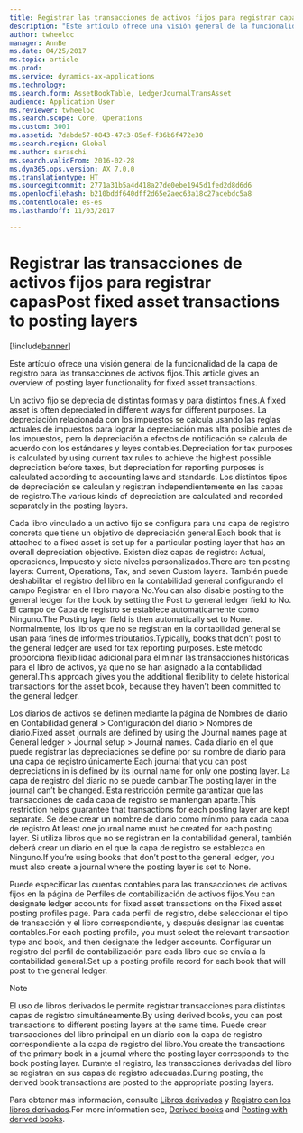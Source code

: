 ```yaml
---
title: Registrar las transacciones de activos fijos para registrar capas
description: "Este artículo ofrece una visión general de la funcionalidad de la capa de registro para las transacciones de activos fijos."
author: twheeloc
manager: AnnBe
ms.date: 04/25/2017
ms.topic: article
ms.prod: 
ms.service: dynamics-ax-applications
ms.technology: 
ms.search.form: AssetBookTable, LedgerJournalTransAsset
audience: Application User
ms.reviewer: twheeloc
ms.search.scope: Core, Operations
ms.custom: 3001
ms.assetid: 7dabde57-0843-47c3-85ef-f36b6f472e30
ms.search.region: Global
ms.author: saraschi
ms.search.validFrom: 2016-02-28
ms.dyn365.ops.version: AX 7.0.0
ms.translationtype: HT
ms.sourcegitcommit: 2771a31b5a4d418a27de0ebe1945d1fed2d8d6d6
ms.openlocfilehash: b210bddf640dff2d65e2aec63a18c27acebdc5a8
ms.contentlocale: es-es
ms.lasthandoff: 11/03/2017

---
```


# <a name="post-fixed-asset-transactions-to-posting-layers"></a><span data-ttu-id="df89a-103">Registrar las transacciones de activos fijos para registrar capas</span><span class="sxs-lookup"><span data-stu-id="df89a-103">Post fixed asset transactions to posting layers</span></span>

[!include[banner](../includes/banner.md)]


<span data-ttu-id="df89a-104">Este artículo ofrece una visión general de la funcionalidad de la capa de registro para las transacciones de activos fijos.</span><span class="sxs-lookup"><span data-stu-id="df89a-104">This article gives an overview of posting layer functionality for fixed asset transactions.</span></span>

<span data-ttu-id="df89a-105">Un activo fijo se deprecia de distintas formas y para distintos fines.</span><span class="sxs-lookup"><span data-stu-id="df89a-105">A fixed asset is often depreciated in different ways for different purposes.</span></span> <span data-ttu-id="df89a-106">La depreciación relacionada con los impuestos se calcula usando las reglas actuales de impuestos para lograr la depreciación más alta posible antes de los impuestos, pero la depreciación a efectos de notificación se calcula de acuerdo con los estándares y leyes contables.</span><span class="sxs-lookup"><span data-stu-id="df89a-106">Depreciation for tax purposes is calculated by using current tax rules to achieve the highest possible depreciation before taxes, but depreciation for reporting purposes is calculated according to accounting laws and standards.</span></span> <span data-ttu-id="df89a-107">Los distintos tipos de depreciación se calculan y registran independientemente en las capas de registro.</span><span class="sxs-lookup"><span data-stu-id="df89a-107">The various kinds of depreciation are calculated and recorded separately in the posting layers.</span></span>

<span data-ttu-id="df89a-108">Cada libro vinculado a un activo fijo se configura para una capa de registro concreta que tiene un objetivo de depreciación general.</span><span class="sxs-lookup"><span data-stu-id="df89a-108">Each book that is attached to a fixed asset is set up for a particular posting layer that has an overall depreciation objective.</span></span> <span data-ttu-id="df89a-109">Existen diez capas de registro: Actual, operaciones, Impuesto y siete niveles personalizados.</span><span class="sxs-lookup"><span data-stu-id="df89a-109">There are ten posting layers: Current, Operations, Tax, and seven Custom layers.</span></span> <span data-ttu-id="df89a-110">También puede deshabilitar el registro del libro en la contabilidad general configurando el campo Registrar en el libro mayora No.</span><span class="sxs-lookup"><span data-stu-id="df89a-110">You can also disable posting to the general ledger for the book by setting the Post to general ledger field to No.</span></span> <span data-ttu-id="df89a-111">El campo de Capa de registro se establece automáticamente como Ninguno.</span><span class="sxs-lookup"><span data-stu-id="df89a-111">The Posting layer field is then automatically set to None.</span></span> <span data-ttu-id="df89a-112">Normalmente, los libros que no se registran en la contabilidad general se usan para fines de informes tributarios.</span><span class="sxs-lookup"><span data-stu-id="df89a-112">Typically, books that don’t post to the general ledger are used for tax reporting purposes.</span></span> <span data-ttu-id="df89a-113">Este método proporciona flexibilidad adicional para eliminar las transacciones históricas para el libro de activos, ya que no se han asignado a la contabilidad general.</span><span class="sxs-lookup"><span data-stu-id="df89a-113">This approach gives you the additional flexibility to delete historical transactions for the asset book, because they haven’t been committed to the general ledger.</span></span>

<span data-ttu-id="df89a-114">Los diarios de activos se definen mediante la página de Nombres de diario en Contabilidad general > Configuración del diario > Nombres de diario.</span><span class="sxs-lookup"><span data-stu-id="df89a-114">Fixed asset journals are defined by using the Journal names page at General ledger > Journal setup > Journal names.</span></span> <span data-ttu-id="df89a-115">Cada diario en el que puede registrar las depreciaciones se define por su nombre de diario para una capa de registro únicamente.</span><span class="sxs-lookup"><span data-stu-id="df89a-115">Each journal that you can post depreciations in is defined by its journal name for only one posting layer.</span></span> <span data-ttu-id="df89a-116">La capa de registro del diario no se puede cambiar.</span><span class="sxs-lookup"><span data-stu-id="df89a-116">The posting layer in the journal can’t be changed.</span></span> <span data-ttu-id="df89a-117">Esta restricción permite garantizar que las transacciones de cada capa de registro se mantengan aparte.</span><span class="sxs-lookup"><span data-stu-id="df89a-117">This restriction helps guarantee that transactions for each posting layer are kept separate.</span></span> <span data-ttu-id="df89a-118">Se debe crear un nombre de diario como mínimo para cada capa de registro.</span><span class="sxs-lookup"><span data-stu-id="df89a-118">At least one journal name must be created for each posting layer.</span></span> <span data-ttu-id="df89a-119">Si utiliza libros que no se registran en la contabilidad general, también deberá crear un diario en el que la capa de registro se establezca en Ninguno.</span><span class="sxs-lookup"><span data-stu-id="df89a-119">If you’re using books that don’t post to the general ledger, you must also create a journal where the posting layer is set to None.</span></span>

<span data-ttu-id="df89a-120">Puede especificar las cuentas contables para las transacciones de activos fijos en la página de Perfiles de contabilización de activos fijos.</span><span class="sxs-lookup"><span data-stu-id="df89a-120">You can designate ledger accounts for fixed asset transactions on the Fixed asset posting profiles page.</span></span> <span data-ttu-id="df89a-121">Para cada perfil de registro, debe seleccionar el tipo de transacción y el libro correspondiente, y después designar las cuentas contables.</span><span class="sxs-lookup"><span data-stu-id="df89a-121">For each posting profile, you must select the relevant transaction type and book, and then designate the ledger accounts.</span></span> <span data-ttu-id="df89a-122">Configurar un registro del perfil de contabilización para cada libro que se envía a la contabilidad general.</span><span class="sxs-lookup"><span data-stu-id="df89a-122">Set up a posting profile record for each book that will post to the general ledger.</span></span>

> [!NOTE] 
> <span data-ttu-id="df89a-123">El uso de libros derivados le permite registrar transacciones para distintas capas de registro simultáneamente.</span><span class="sxs-lookup"><span data-stu-id="df89a-123">By using derived books, you can post transactions to different posting layers at the same time.</span></span> <span data-ttu-id="df89a-124">Puede crear transacciones del libro principal en un diario con la capa de registro correspondiente a la capa de registro del libro.</span><span class="sxs-lookup"><span data-stu-id="df89a-124">You create the transactions of the primary book in a journal where the posting layer corresponds to the book posting layer.</span></span> <span data-ttu-id="df89a-125">Durante el registro, las transacciones derivadas del libro se registran en sus capas de registro adecuadas.</span><span class="sxs-lookup"><span data-stu-id="df89a-125">During posting, the derived book transactions are posted to the appropriate posting layers.</span></span>

<span data-ttu-id="df89a-126">Para obtener más información, consulte [Libros derivados](derived-books.md) y [Registro con los libros derivados](post-derived-value-models.md).</span><span class="sxs-lookup"><span data-stu-id="df89a-126">For more information see, [Derived books](derived-books.md) and [Posting with derived books](post-derived-value-models.md).</span></span>




